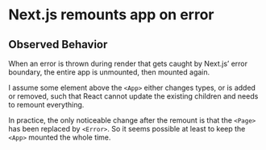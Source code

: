 # Next.js remounts app on error

## Observed Behavior

When an error is thrown during render that gets caught by Next.js’ error
boundary, the entire app is unmounted, then mounted again.

I assume some element above the `<App>` either changes types, or is added or
removed, such that React cannot update the existing children and needs to
remount everything.

In practice, the only noticeable change after the remount is that the `<Page>`
has been replaced by `<Error>`. So it seems possible at least to keep the
`<App>` mounted the whole time.
